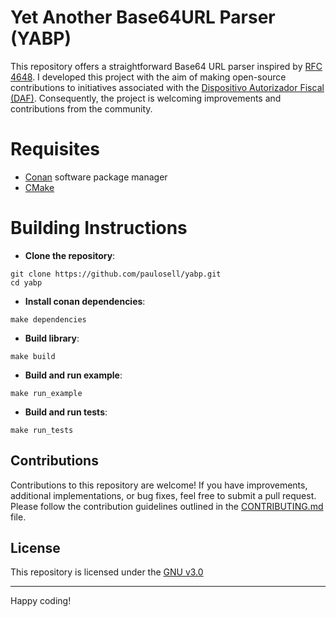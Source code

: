 # Yet Another Base64URL Parser (YABP)

This repository offers a straightforward Base64 URL parser inspired by [RFC 4648](https://www.rfc-editor.org/rfc/rfc4648.html). I developed this project with the aim of making open-source contributions to initiatives associated with the [Dispositivo Autorizador Fiscal (DAF)](https://www.sef.sc.gov.br/servicos/servico/159). Consequently, the project is welcoming improvements and contributions from the community.

# Requisites

- [Conan](https://conan.io/) software package manager
- [CMake](https://cmake.org/)

# Building Instructions

- **Clone the repository**:
```shell
git clone https://github.com/paulosell/yabp.git
cd yabp
```

- **Install conan dependencies**:
```shell
make dependencies
```

- **Build library**:
```shell
make build
```

- **Build and run example**:
```shell
make run_example
```

- **Build and run tests**:
```shell
make run_tests
```

## Contributions
Contributions to this repository are welcome! If you have improvements, additional implementations, or bug fixes, feel free to submit a pull request. Please follow the contribution guidelines outlined in the [CONTRIBUTING.md](CONTRIBUTING.md) file.

## License
This repository is licensed under the [GNU v3.0](LICENSE)

----
Happy  coding!



